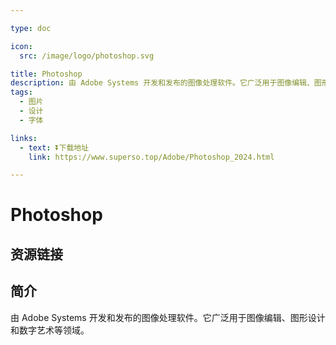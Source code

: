 ```yaml
---

type: doc

icon:
  src: /image/logo/photoshop.svg

title: Photoshop
description: 由 Adobe Systems 开发和发布的图像处理软件。它广泛用于图像编辑、图形设计和数字艺术等领域。
tags:
  - 图片
  - 设计
  - 字体

links:
  - text: ⏬下载地址
    link: https://www.superso.top/Adobe/Photoshop_2024.html

---
```


<ShowLogo />

# Photoshop

<ShowTags />

<ShowBreadcrumb />

## 资源链接

<ShowLinks />

## 简介

由 Adobe Systems 开发和发布的图像处理软件。它广泛用于图像编辑、图形设计和数字艺术等领域。
